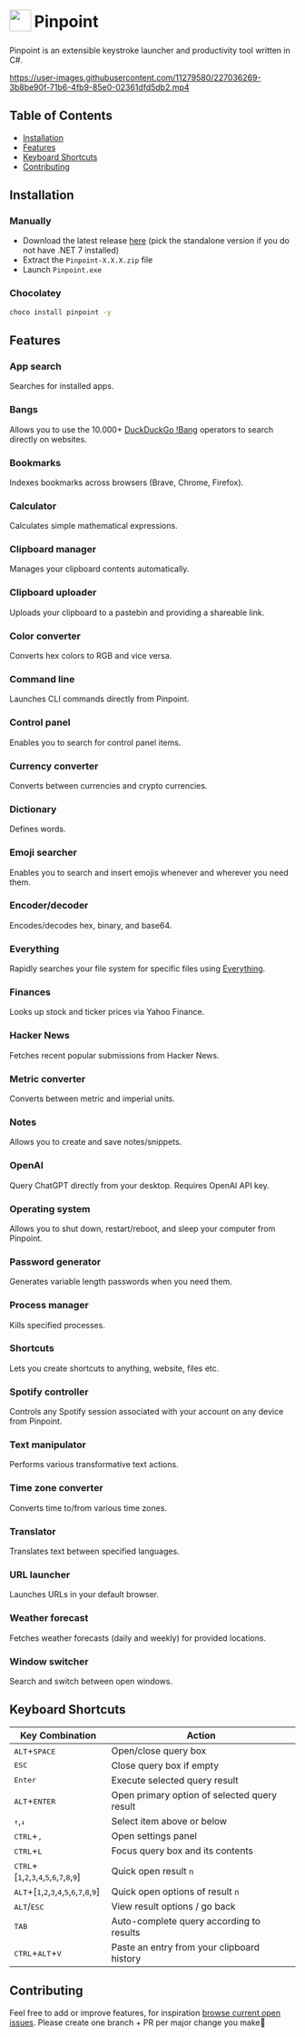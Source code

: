 <h1>
    <sub>
        <img src="https://usepinpoint.com/static/icon.ico" height="38" width="38" />
    </sub>
    Pinpoint
</h1>

Pinpoint is an extensible keystroke launcher and productivity tool written in C#.

https://user-images.githubusercontent.com/11279580/227036269-3b8be90f-71b6-4fb9-85e0-02361dfd5db2.mp4

## Table of Contents

- [Installation](#installation)
- [Features](#features)
- [Keyboard Shortcuts](#keyboard-shortcuts)
- [Contributing](#contributing)

## Installation

### Manually
- Download the latest release [here](https://github.com/dkgv/pinpoint/releases) (pick the standalone version if you do not have .NET 7 installed)
- Extract the `Pinpoint-X.X.X.zip` file
- Launch `Pinpoint.exe`

### Chocolatey

```bash
choco install pinpoint -y
```

## Features

### App search

Searches for installed apps.

### Bangs

Allows you to use the 10.000+ [DuckDuckGo !Bang](https://duckduckgo.com/bang) operators to search directly on websites.

### Bookmarks

Indexes bookmarks across browsers (Brave, Chrome, Firefox).

### Calculator

Calculates simple mathematical expressions.

### Clipboard manager

Manages your clipboard contents automatically.

### Clipboard uploader

Uploads your clipboard to a pastebin and providing a shareable link.

### Color converter

Converts hex colors to RGB and vice versa.

### Command line

Launches CLI commands directly from Pinpoint.

### Control panel

Enables you to search for control panel items.

### Currency converter

Converts between currencies and crypto currencies.

### Dictionary

Defines words.

### Emoji searcher

Enables you to search and insert emojis whenever and wherever you need them.

### Encoder/decoder

Encodes/decodes hex, binary, and base64.

### Everything

Rapidly searches your file system for specific files using [Everything](https://www.voidtools.com/).

### Finances

Looks up stock and ticker prices via Yahoo Finance.

### Hacker News

Fetches recent popular submissions from Hacker News.

### Metric converter

Converts between metric and imperial units.

### Notes

Allows you to create and save notes/snippets.

### OpenAI

Query ChatGPT directly from your desktop. Requires OpenAI API key.

### Operating system

Allows you to shut down, restart/reboot, and sleep your computer from Pinpoint.

### Password generator

Generates variable length passwords when you need them.

### Process manager

Kills specified processes.

### Shortcuts

Lets you create shortcuts to anything, website, files etc.

### Spotify controller

Controls any Spotify session associated with your account on any device from Pinpoint.

### Text manipulator

Performs various transformative text actions.

### Time zone converter

Converts time to/from various time zones.

### Translator

Translates text between specified languages.

### URL launcher

Launches URLs in your default browser.

### Weather forecast

Fetches weather forecasts (daily and weekly) for provided locations.

### Window switcher

Search and switch between open windows.

## Keyboard Shortcuts

| Key Combination                                                                                                                        | Action                                       |
| -------------------------------------------------------------------------------------------------------------------------------------- | -------------------------------------------- |
| <kbd>ALT</kbd>+<kbd>SPACE</kbd>                                                                                                        | Open/close query box                         |
| <kbd>ESC</kbd>                                                                                                                         | Close query box if empty                     |
| <kbd>Enter</kbd>                                                                                                                       | Execute selected query result                |
| <kbd>ALT</kbd>+<kbd>ENTER</kbd>                                                                                                        | Open primary option of selected query result |
| <kbd>↑</kbd>,<kbd>↓</kbd>                                                                                                              | Select item above or below                   |
| <kbd>CTRL</kbd>+<kbd>,</kbd>                                                                                                           | Open settings panel                          |
| <kbd>CTRL</kbd>+<kbd>L</kbd>                                                                                                           | Focus query box and its contents             |
| <kbd>CTRL</kbd>+[<kbd>1</kbd>,<kbd>2</kbd>,<kbd>3</kbd>,<kbd>4</kbd>,<kbd>5</kbd>,<kbd>6</kbd>,<kbd>7</kbd>,<kbd>8</kbd>,<kbd>9</kbd>] | Quick open result `n`                        |
| <kbd>ALT</kbd>+[<kbd>1</kbd>,<kbd>2</kbd>,<kbd>3</kbd>,<kbd>4</kbd>,<kbd>5</kbd>,<kbd>6</kbd>,<kbd>7</kbd>,<kbd>8</kbd>,<kbd>9</kbd>]  | Quick open options of result `n`             |
| <kbd>ALT</kbd>/<kbd>ESC</kbd>                                                                                                          | View result options / go back                |
| <kbd>TAB</kbd>                                                                                                                         | Auto-complete query according to results     |
| <kbd>CTRL</kbd>+<kbd>ALT</kbd>+<kbd>V</kbd>                                                                                            | Paste an entry from your clipboard history   |

## Contributing

Feel free to add or improve features, for inspiration [browse current open issues](https://github.com/dkgv/pinpoint/issues?q=is%3Aissue+is%3Aopen+sort%3Aupdated-desc). Please create one branch + PR per major change you make🙏
